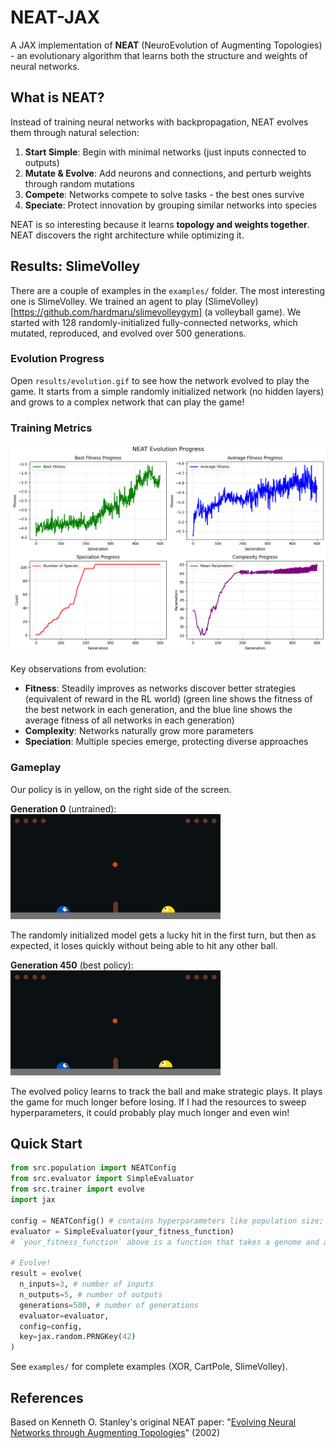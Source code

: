 # NEAT-JAX

A JAX implementation of **NEAT** (NeuroEvolution of Augmenting Topologies) - an evolutionary algorithm that learns both the structure and weights of neural networks.

## What is NEAT?

Instead of training neural networks with backpropagation, NEAT evolves them through natural selection:

1. **Start Simple**: Begin with minimal networks (just inputs connected to outputs)
2. **Mutate & Evolve**: Add neurons and connections, and perturb weights through random mutations
3. **Compete**: Networks compete to solve tasks - the best ones survive
4. **Speciate**: Protect innovation by grouping similar networks into species

NEAT is so interesting because it learns **topology and weights together**. NEAT discovers the right architecture while optimizing it.

## Results: SlimeVolley

There are a couple of examples in the `examples/` folder. The most interesting one is SlimeVolley. We trained an agent to play (SlimeVolley)[https://github.com/hardmaru/slimevolleygym] (a volleyball game). We started with 128 randomly-initialized fully-connected networks, which mutated, reproduced, and evolved over 500 generations.

### Evolution Progress

Open `results/evolution.gif` to see how the network evolved to play the game. It starts from a simple randomly initialized network (no hidden layers) and grows to a complex network that can play the game!

### Training Metrics

![Metrics](results/training_metrics.png)

Key observations from evolution:
- **Fitness**: Steadily improves as networks discover better strategies (equivalent of reward in the RL world) (green line shows the fitness of the best network in each generation, and the blue line shows the average fitness of all networks in each generation)
- **Complexity**: Networks naturally grow more parameters
- **Speciation**: Multiple species emerge, protecting diverse approaches

### Gameplay

Our policy is in yellow, on the right side of the screen.

**Generation 0** (untrained):  
![Untrained](results/slimevolley_0.gif)

The randomly initialized model gets a lucky hit in the first turn, but then as expected, it loses quickly without being able to hit any other ball.

**Generation 450** (best policy):  
![Trained](results/slimevolley_450.gif)

The evolved policy learns to track the ball and make strategic plays. It plays the game for much longer before losing. If I had the resources to sweep hyperparameters, it could probably play much longer and even win!

## Quick Start

```python
from src.population import NEATConfig
from src.evaluator import SimpleEvaluator
from src.trainer import evolve
import jax

config = NEATConfig() # contains hyperparameters like population size; use defaults
evaluator = SimpleEvaluator(your_fitness_function)
# `your_fitness_function` above is a function that takes a genome and a JAX random key and returns a fitness score

# Evolve!
result = evolve(
  n_inputs=3, # number of inputs
  n_outputs=5, # number of outputs
  generations=500, # number of generations
  evaluator=evaluator,
  config=config,
  key=jax.random.PRNGKey(42)
)
```

See `examples/` for complete examples (XOR, CartPole, SlimeVolley).

## References

Based on Kenneth O. Stanley's original NEAT paper: "[Evolving Neural Networks through Augmenting Topologies](https://nn.cs.utexas.edu/downloads/papers/stanley.cec02.pdf)" (2002)
